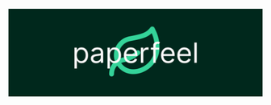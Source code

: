 <p align="center">
    <img src="https://github.com/paperfeel/.github/blob/main/profile/paperfeel.png" alt="Paperfeel">
</p>